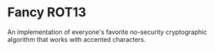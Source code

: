 # Fancy ROT13
An implementation of everyone's favorite no-security cryptographic algorithm that works with accented characters.